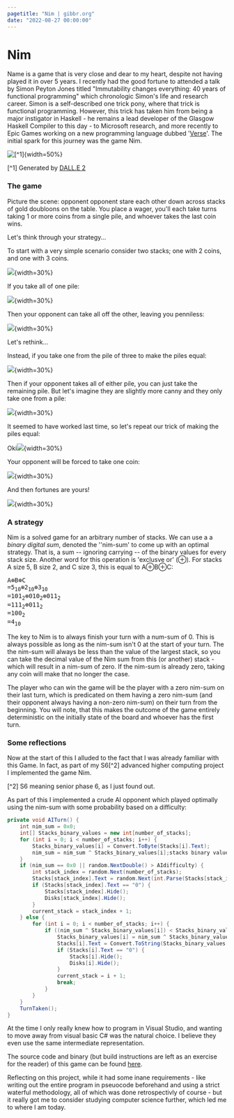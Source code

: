 ```yaml
---
pagetitle: "Nim | gibbr.org"
date: "2022-08-27 00:00:00"
---
```

# Nim
Name is a game that is very close and dear to my heart, despite not having played it in over 5 years.
I recently had the good fortune to attended a talk by Simon Peyton Jones titled "Immutability changes everything: 40 years of functional programming" which chronologic Simon's life and research career.
Simon is a self-described one trick pony, where that trick is functional programming.
However, this trick has taken him from being a major instigator in Haskell - he remains a lead developer of the Glasgow Haskell Compiler to this day - to Microsoft research, and more recently to Epic Games working on a new programming language dubbed '[Verse](https://discourse.haskell.org/t/an-epic-future-for-spj/3573)'.
The initial spark for this journey was the game Nim.

![[^1]](dalle2.png){width=50%}

[^1] Generated by [DALL.E 2](https://openai.com/dall-e-2/)

### The game
Picture the scene: opponent opponent stare each other down across stacks of gold doubloons on the table.
You place a wager, you'll each take turns taking 1 or more coins from a single pile, and whoever takes the last coin wins.

Let's think through your strategy...

To start with a very simple scenario consider two stacks; one with 2 coins, and one with 3 coins.

![](nim1.svg){width=30%}

If you take all of one pile:

![](nim2.svg){width=30%}

Then your opponent can take all off the other, leaving you penniless:

![](nim3.svg){width=30%}

Let's rethink...

Instead, if you take one from the pile of three to make the piles equal:

![](nim4.svg){width=30%}

Then if your opponent takes all of either pile, you can just take the remaining pile.
But let's imagine they are slightly more canny and they only take one from a pile:

![](nim5.svg){width=30%}

It seemed to have worked last time, so let's repeat our trick of making the piles equal:

Oki![](nim5.svg){width=30%}

Your opponent will be forced to take one coin:

![](nim6.svg){width=30%}

And then fortunes are yours!

![](nim7.svg){width=30%}

### A strategy

Nim is a solved game for an arbitrary number of stacks.
We can use a a _binary digital sum_, denoted the ''nim-sum' to come up with an optimal strategy.
That is, a sum -- ignoring carrying -- of the binary values for every stack size.
Another word for this operation is 'exclusve or' (⊕).
For stacks A size 5, B size 2, and C size 3, this is equal to A⊕B⊕C:

<pre>
A⊕B⊕C
=5<sub>10</sub>⊕2<sub>10</sub>⊕3<sub>10</sub>
=101<sub>2</sub>⊕010<sub>2</sub>⊕011<sub>2</sub>
=111<sub>2</sub>⊕011<sub>2</sub>
=100<sub>2</sub>
=4<sub>10</sub>
</pre>

The key to Nim is to always finish your turn with a num-sum of 0.
This is always possible as long as the nim-sum isn't 0 at the start of your turn.
The the nim-sum will always be less than the value of the largest stack, so you can take the decimal value of the Nim sum from this (or another) stack - which will result in a nim-sum of zero.
If the nim-sum is already zero, taking any coin will make that no longer the case.

The player who can win the game will be the player with a zero nim-sum on their last turn, which is predicated on them having a zero nim-sum (and their opponent always having a non-zero nim-sum) on their turn from the beginning.
You will note, that this makes the outcome of the game entirely deterministic on the initially state of the board and whoever has the first turn.

### Some reflections
Now at the start of this I alluded to the fact that I was already familiar with this Game.
In fact, as part of my S6[^2] advanced higher computing project I implemented the game Nim.

[^2] S6 meaning senior phase 6, as I just found out.

As part of this I implemented a crude AI opponent which played optimally using the nim-sum with some probability based on a difficulty:
```C#
private void AITurn() {
    int nim_sum = 0x0;
    int[] Stacks_binary_values = new int[number_of_stacks];
    for (int i = 0; i < number_of_stacks; i++) {
        Stacks_binary_values[i] = Convert.ToByte(Stacks[i].Text);
        nim_sum = nim_sum ^ Stacks_binary_values[i];stacks binary values
    }
    if (nim_sum == 0x0 || random.NextDouble() > AIdifficulty) {
        int stack_index = random.Next(number_of_stacks);
        Stacks[stack_index].Text = random.Next(int.Parse(Stacks[stack_index].Text)-1).ToString();
        if (Stacks[stack_index].Text == "0") {
            Stacks[stack_index].Hide();
            Disks[stack_index].Hide();
        }
        current_stack = stack_index + 1;
    } else {
        for (int i = 0; i < number_of_stacks; i++) {
            if ((nim_sum ^ Stacks_binary_values[i]) < Stacks_binary_values[i]) {
                Stacks_binary_values[i] = nim_sum ^ Stacks_binary_values[i];
                Stacks[i].Text = Convert.ToString(Stacks_binary_values[i]);
                if (Stacks[i].Text == "0") {
                    Stacks[i].Hide();
                    Disks[i].Hide();
                }
                current_stack = i + 1;
                break;
            }
        }
    }
    TurnTaken();
}
```

At the time I only really knew how to program in Visual Studio, and wanting to move away from visual basic C# was the natural choice.
I believe they even use the same intermediate representation.

The source code and binary (but build instructions are left as an exercise for the reader) of this game can be found [here](https://github.com/RyanGibb/nim).

Reflecting on this project, while it had some inane requirements - like writing out the entire program in pseuocode beforehand and using a strict waterful methodology, all of which was done retrospectivly of course - but it really got me to consider studying computer science further, which led me to where I am today.
